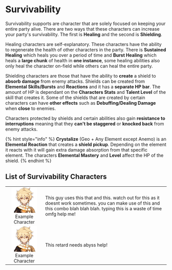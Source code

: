 # Survivability

Survivability supports are character that are solely focused on keeping your entire party alive. There are two ways that these characters can increase your party's survivability. The first is **Healing** and the second is **Shielding**.

Healing characters are self-explanatory. These characters have the ability to regenerate the health of other characters in the party. There is **Sustained Healing** which heals you over a period of time and **Burst Healing** which heals a **large chunk** of health in **one instance**, some healing abilities also only heal the character on-field while others can heal the entire party.  
  
Shielding characters are those that have the ability to **create** a shield to **absorb damage** from enemy attacks. Shields can be created from **Elemental Skills/Bursts** and **Reactions** and it has a **separate HP bar**. The amount of HP is dependant on the **Characters Stats** and **Talent Level** of the skill that creates it. Some of the shields that are created by certain characters can have **other effects** such as **Debuffing/Dealing Damage** when **close** to enemies. 

Characters protected by shields and certain abilities also gain **resistance to interruptions** meaning that they **can't be staggered** or **knocked back** from enemy attacks.

{% hint style="info" %}
**Crystalize** \(Geo + Any Element except Anemo\) is an **Elemental Reaction** that creates a **shield pickup**. Depending on the element it reacts with it will gain extra damage absorption from that specific element. The characters **Elemental Mastery** and **Level** affect the HP of the shield.
{% endhint %}

## List of **Survivability** Characters

|  |  |
| :---: | :--- |
| ![](../../.gitbook/assets/ui_avataricon_aether.png)  Example Character | This guy uses this that and this. watch out for this as it doesnt work sometimes. you can make use of this and this combo blah blah blah. typing this is a waste of time omfg help me! |
| ![](../../.gitbook/assets/ui_avataricon_aether.png)  Example Character | This retard needs abyss help! |

